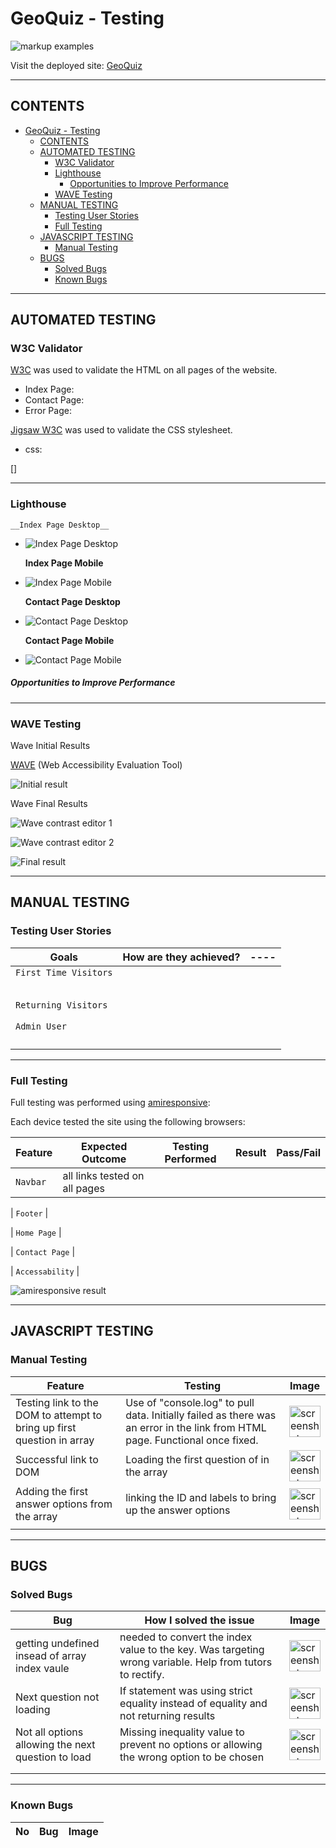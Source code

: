 # GeoQuiz - Testing

![markup examples](#)

Visit the deployed site: [GeoQuiz](#)

---

## CONTENTS

- [GeoQuiz - Testing](#geoquiz---testing)
  - [CONTENTS](#contents)
  - [AUTOMATED TESTING](#automated-testing)
    - [W3C Validator](#w3c-validator)
    - [Lighthouse](#lighthouse)
        - [Opportunities to Improve Performance](#opportunities-to-improve-performance)
    - [WAVE Testing](#wave-testing)
  - [MANUAL TESTING](#manual-testing)
    - [Testing User Stories](#testing-user-stories)
    - [Full Testing](#full-testing)
  - [JAVASCRIPT TESTING](#javascript-testing)
    - [Manual Testing](#manual-testing-1)
  - [BUGS](#bugs)
    - [Solved Bugs](#solved-bugs)
    - [Known Bugs](#known-bugs)

---

## AUTOMATED TESTING

### W3C Validator

[W3C](https://validator.w3.org/) was used to validate the HTML on all pages of the website.

- Index Page:
- Contact Page:
- Error Page:

[Jigsaw W3C](https://jigsaw.w3.org/css-validator/) was used to validate the CSS stylesheet.

- css: 
  
[]

---

### Lighthouse

    __Index Page Desktop__

- ![Index Page Desktop](#)

  **Index Page Mobile**

- ![Index Page Mobile](#)

  **Contact Page Desktop**

- ![Contact Page Desktop](#)

  **Contact Page Mobile**

- ![Contact Page Mobile](#)

##### Opportunities to Improve Performance

---

### WAVE Testing

Wave Initial Results

[WAVE](http://wave.webaim.org/) (Web Accessibility Evaluation Tool)

![Initial result](#)

Wave Final Results

![Wave contrast editor 1](#)

![Wave contrast editor 2](#)

![Final result](#)

---

## MANUAL TESTING

### Testing User Stories

| Goals                                                              | How are they achieved?             | ---- |
| ------------------------------------------------------------------ | ---------------------------------- | ---- |
| `First Time Visitors`                                              |                                    |
|                                        |                                    |      |
|                                 |                                    |      |
|                                       |                                    |      |
|                                  |                                    |      |
|                                   |                                    |
| `Returning Visitors`                                               |
|                                          |                                    |      |
|            |                                    |      |
| `Admin User`                                                       |
|          | |      |
|  |                                    |      |
|        |                                    |      |
|                          |                                    |      |

---

### Full Testing

Full testing was performed using [amiresponsive](#):

Each device tested the site using the following browsers:

| Feature  | Expected Outcome              | Testing Performed | Result | Pass/Fail |
| -------- | ----------------------------- | ----------------- | ------ | --------- |
| `Navbar` | all links tested on all pages |

| `Footer` |

| `Home Page` |

| `Contact Page` |

| `Accessability` |

![amiresponsive result](#)

---

## JAVASCRIPT TESTING

### Manual Testing

| Feature                           | Testing                                                                              | Image                                                                                                                                |
| --------------------------------- | ------------------------------------------------------------------------------------ | ------------------------------------------------------------------------------------------------------------------------------------ |
| Testing link to the DOM to attempt to bring up first question in array | Use of "console.log" to pull data. Initially failed as there was an error in the link from HTML page. Functional once fixed. | <img src="/assets/documentation/testing/missingLink.png" alt="screenshot" width="50px"> |
| Successful link to DOM    | Loading the first question of in the array | <img src="/assets/documentation/testing/connectingToDom.png" alt="screenshot" width="50px"> |
| Adding the first answer options from the array | linking the ID and labels to bring up the answer options  | <img src="/assets/documentation/testing/connectingOptionsToDom.png" alt="screenshot" width="50px"> |
|        |            ||

---

## BUGS

### Solved Bugs

| Bug | How I solved the issue | Image |
| --- | ---------------------- | ----- |
| getting undefined insead of array index vaule | needed to convert the index value to the key. Was targeting wrong variable. Help from tutors to rectify. | <img src="/assets/documentation/testing/bug-linkIndexToOption.png" alt="screenshot" width="50px"> |
| Next question not loading | If statement was using strict equality instead of equality and not returning results | <img src="/assets/documentation/testing/bug-chaneEqulityOperator.png" alt="screenshot" width="50px"> |
| Not all options allowing the next question to load | Missing inequality value to prevent no options or allowing the wrong option to be chosen | <img src="/assets/documentation/testing/bug-undefined.png" alt="screenshot" width="50px"> |
|        |            ||
|        |            ||

---

### Known Bugs

| No  | Bug | Image |
| --- | --- | ----- |

